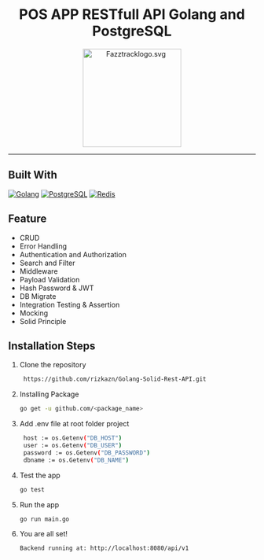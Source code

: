 <h1 align="center">POS APP RESTfull API Golang and PostgreSQL</h1>
<p align="center">
  <a href="https://www.fazztrack.com/">
    <img src="https://www.fazztrack.com/_nuxt/img/fazztrack-logo-color.cba88b7.svg" width="200px" alt="Fazztracklogo.svg" />
  </a>
</p>
<hr/>

## Built With

[![Golang](https://img.shields.io/badge/Golang-4.x-blue.svg?style=rounded-square)](https://golang.org/)
[![PostgreSQL](https://img.shields.io/badge/PostgreSQL-v.13.3-blue.svg?style=rounded-square)](https://www.postgresql.org/)
[![Redis](https://img.shields.io/badge/Redis-v.6.2-red.svg?style=rounded-square)](https://redis.io/)

## Feature
- CRUD
- Error Handling
- Authentication and Authorization
- Search and Filter
- Middleware
- Payload Validation
- Hash Password & JWT
- DB Migrate
- Integration Testing & Assertion
- Mocking
- Solid Principle

## Installation Steps

1. Clone the repository

   ```bash
    https://github.com/rizkazn/Golang-Solid-Rest-API.git
    ```

2. Installing Package

   ```bash
   go get -u github.com/<package_name>
   ```

3. Add .env file at root folder project

   ```sh
    host := os.Getenv("DB_HOST")
	user := os.Getenv("DB_USER")
	password := os.Getenv("DB_PASSWORD")
	dbname := os.Getenv("DB_NAME")
   ```

4. Test the app

   ```bash
   go test
   ```


5. Run the app

   ```bash
   go run main.go
   ```

6. You are all set!

   ```bash
   Backend running at: http://localhost:8080/api/v1
   ```





